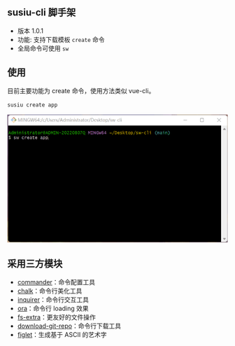 ## susiu-cli 脚手架

- 版本 1.0.1
- 功能: 支持下载模板 `create` 命令
- 全局命令可使用 `sw`

## 使用

目前主要功能为 create 命令，使用方法类似 vue-cli。

```jsx
susiu create app
```

![](./images/sw-cli.gif)

## 采用三方模块

- [commander](https://github.com/tj/commander.js/blob/master/Readme_zh-CN.md)：命令配置工具
- [chalk](https://github.com/chalk/chalk)：命令行美化工具
- [inquirer](https://github.com/SBoudrias/Inquirer.js)：命令行交互工具
- [ora](https://github.com/sindresorhus/ora)：命令行 loading 效果
- [fs-extra](https://github.com/jprichardson/node-fs-extra)：更友好的文件操作
- [download-git-repo](https://gitlab.com/flippidippi/download-git-repo)：命令行下载工具
- [figlet](https://github.com/patorjk/figlet.js)：生成基于 ASCII 的艺术字

